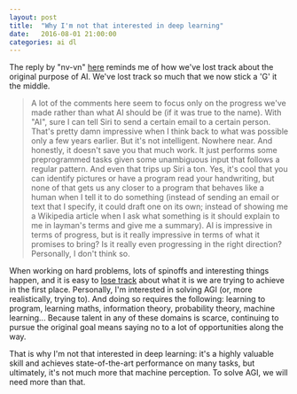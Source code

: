 ```yaml
---
layout: post
title:  "Why I'm not that interested in deep learning"
date:   2016-08-01 21:00:00
categories: ai dl
---
```


The reply by "nv-vn" [here](https://news.ycombinator.com/item?id=12200196)
reminds me of how we've lost track about the original purpose of AI. We've lost track so much that we now stick
a 'G' it the middle.

> A lot of the comments here seem to focus only on the progress we've made rather than what AI 
> should be (if it was true to the name). With "AI", sure I can tell Siri to send a certain email to 
> a certain person. That's pretty damn impressive when I think back to what was possible only a few 
> years earlier. But it's not intelligent. Nowhere near. And honestly, it doesn't save you that much 
> work. It just performs some preprogrammed tasks given some unambiguous input that follows a regular
>  pattern. And even that trips up Siri a ton. Yes, it's cool that you can identify pictures or have a
>   program read your handwriting, but none of that gets us any closer to a program that behaves like 
>   a human when I tell it to do something (instead of sending an email or text that I specify, it 
>   could draft one on its own; instead of showing me a Wikipedia article when I ask what something 
>   is it should explain to me in layman's terms and give me a summary). AI is impressive in terms of
>    progress, but is it really impressive in terms of what it promises to bring? Is it really even 
>    progressing in the right direction? Personally, I don't think so.

When working on hard problems, lots of spinoffs and interesting things happen, and it is easy to
[lose track](http://lesswrong.com/lw/le/lost_purposes/) about what it is we are trying to achieve
in the first place. Personally, I'm interested in solving AGI (or, more realistically, trying to).
And doing so requires the following: learning to program, learning maths, information theory,
probability theory, machine learning... Because talent in any of these domains is scarce, continuing
to pursue the original goal means saying no to a lot of opportunities along the way.

That is why I'm not that interested in deep learning: it's a highly valuable skill and achieves 
state-of-the-art performance on
many tasks, but ultimately, it's not much more that machine perception. To solve AGI, 
we will need more than that.